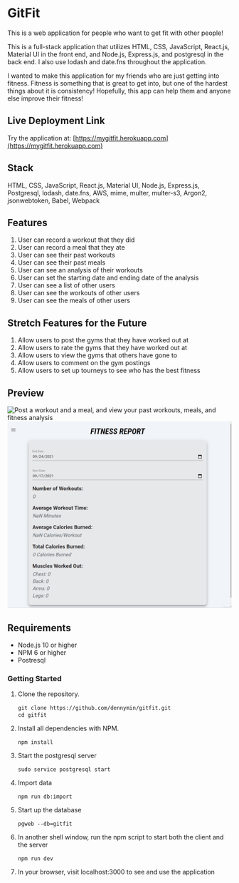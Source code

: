 # GitFit

This is a web application for people who want to get fit with other people!

This is a full-stack application that utilizes HTML, CSS, JavaScript, React.js, Material UI in the front end, and Node.js, Express.js, and postgresql in the back end. I also use lodash and date.fns throughout the application.

I wanted to make this application for my friends who are just getting into fitness. Fitness is something that is great to get into, but one of the hardest things about it is consistency! Hopefully, this app can help them and anyone else improve their fitness!

## Live Deployment Link
Try the application at: [https://mygitfit.herokuapp.com](https://mygitfit.herokuapp.com)

## Stack
HTML, CSS, JavaScript, React.js, Material UI, Node.js, Express.js, Postgresql, lodash, date.fns, AWS, mime, multer, multer-s3, Argon2, jsonwebtoken, Babel, Webpack

## Features
1. User can record a workout that they did
1. User can record a meal that they ate
1. User can see their past workouts
1. User can see their past meals
1. User can see an analysis of their workouts
1. User can set the starting date and ending date of the analysis
1. User can see a list of other users
1. User can see the workouts of other users
1. User can see the meals of other users

## Stretch Features for the Future
1. Allow users to post the gyms that they have worked out at
1. Allow users to rate the gyms that they have worked out at
1. Allow users to view the gyms that others have gone to
1. Allow users to comment on the gym postings
1. Allow users to set up tourneys to see who has the best fitness

## Preview
![Post a workout and a meal, and view your past workouts, meals, and fitness analysis](server/public/images/demonstration-gif-1.gif)
![Look up other people's workouts and meals](server/public/images/demonstration-gif-2.gif)

## Requirements
 - Node.js 10 or higher
 - NPM 6 or higher
 - Postresql

### Getting Started

1. Clone the repository.

    ```shell
    git clone https://github.com/dennymin/gitfit.git
    cd gitfit
    ```

1. Install all dependencies with NPM.

    ```shell
    npm install
    ```

1. Start the postgresql server

    ```shell
    sudo service postgresql start
    ```

1. Import data

    ```shell
    npm run db:import
    ```

1. Start up the database

    ```shell
    pgweb --db=gitfit
    ```

1. In another shell window, run the npm script to start both the client and the server

    ```shell
    npm run dev
    ```

1. In your browser, visit localhost:3000 to see and use the application
